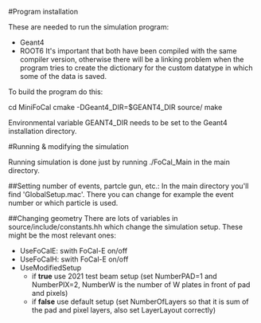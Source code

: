 #Program installation

These are needed to run the simulation program:
 * Geant4
 * ROOT6
It's important that both have been compiled with the same compiler version, otherwise there will be a linking problem when the program tries to create the dictionary for the custom datatype in which some of the data is saved.

To build the program do this:

cd MiniFoCal
cmake -DGeant4_DIR=$GEANT4_DIR source/
make

Environmental variable GEANT4_DIR needs to be set to the Geant4 installation directory.

#Running & modifying the simulation

Running simulation is done just by running
    ./FoCal_Main
in the main directory.

##Setting number of events, partcle gun, etc.:
    In the main directory you'll find 'GlobalSetup.mac'. There you can change for example the event number or which particle is used.

##Changing geometry
There are lots of variables in source/include/constants.hh which change the simulation setup. These might be the most relevant ones:
 * UseFoCalE: swith FoCal-E on/off
 * UseFoCalH: swith FoCal-E on/off
 * UseModifiedSetup
    * if __true__ use 2021 test beam setup (set NumberPAD=1 and NumberPIX=2, NumberW is the number of W plates in front of pad and pixels)
    * if __false__ use default setup (set NumberOfLayers so that it is sum of the pad and pixel layers, also set LayerLayout correctly)
